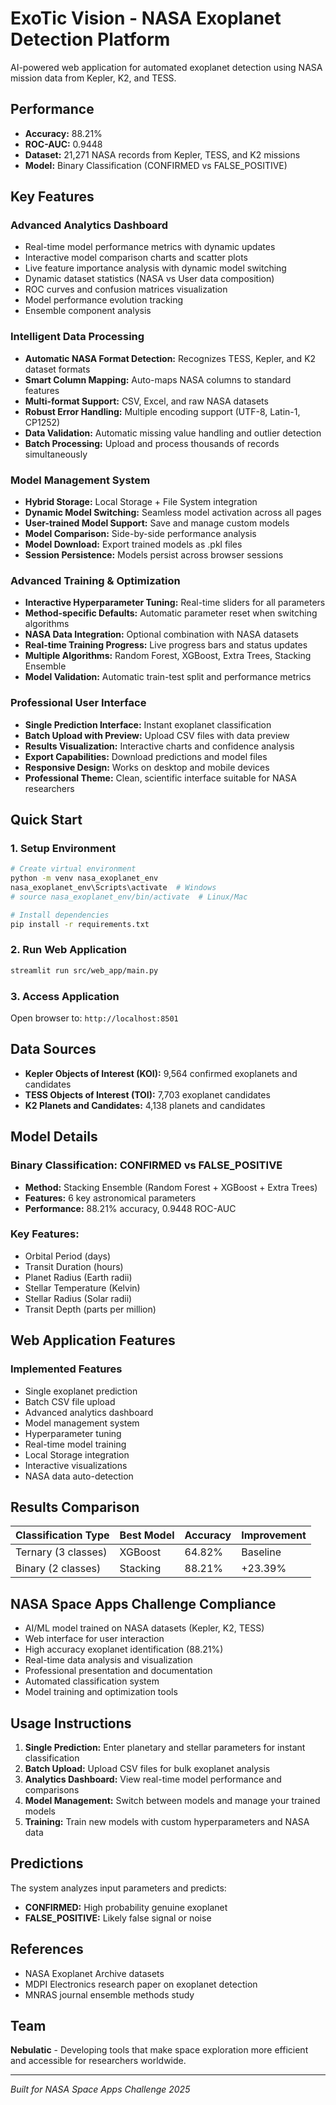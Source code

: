 # ExoTic Vision - NASA Exoplanet Detection Platform

AI-powered web application for automated exoplanet detection using NASA mission data from Kepler, K2, and TESS.

## Performance
- **Accuracy:** 88.21%
- **ROC-AUC:** 0.9448
- **Dataset:** 21,271 NASA records from Kepler, TESS, and K2 missions
- **Model:** Binary Classification (CONFIRMED vs FALSE_POSITIVE)

## Key Features

### Advanced Analytics Dashboard
- Real-time model performance metrics with dynamic updates
- Interactive model comparison charts and scatter plots
- Live feature importance analysis with dynamic model switching
- Dynamic dataset statistics (NASA vs User data composition)
- ROC curves and confusion matrices visualization
- Model performance evolution tracking
- Ensemble component analysis

### Intelligent Data Processing
- **Automatic NASA Format Detection:** Recognizes TESS, Kepler, and K2 dataset formats
- **Smart Column Mapping:** Auto-maps NASA columns to standard features
- **Multi-format Support:** CSV, Excel, and raw NASA datasets
- **Robust Error Handling:** Multiple encoding support (UTF-8, Latin-1, CP1252)
- **Data Validation:** Automatic missing value handling and outlier detection
- **Batch Processing:** Upload and process thousands of records simultaneously

### Model Management System
- **Hybrid Storage:** Local Storage + File System integration
- **Dynamic Model Switching:** Seamless model activation across all pages
- **User-trained Model Support:** Save and manage custom models
- **Model Comparison:** Side-by-side performance analysis
- **Model Download:** Export trained models as .pkl files
- **Session Persistence:** Models persist across browser sessions

### Advanced Training & Optimization
- **Interactive Hyperparameter Tuning:** Real-time sliders for all parameters
- **Method-specific Defaults:** Automatic parameter reset when switching algorithms
- **NASA Data Integration:** Optional combination with NASA datasets
- **Real-time Training Progress:** Live progress bars and status updates
- **Multiple Algorithms:** Random Forest, XGBoost, Extra Trees, Stacking Ensemble
- **Model Validation:** Automatic train-test split and performance metrics

### Professional User Interface
- **Single Prediction Interface:** Instant exoplanet classification
- **Batch Upload with Preview:** Upload CSV files with data preview
- **Results Visualization:** Interactive charts and confidence analysis
- **Export Capabilities:** Download predictions and model files
- **Responsive Design:** Works on desktop and mobile devices
- **Professional Theme:** Clean, scientific interface suitable for NASA researchers


## Quick Start

### 1. Setup Environment
```bash
# Create virtual environment
python -m venv nasa_exoplanet_env
nasa_exoplanet_env\Scripts\activate  # Windows
# source nasa_exoplanet_env/bin/activate  # Linux/Mac

# Install dependencies
pip install -r requirements.txt
```

### 2. Run Web Application
```bash
streamlit run src/web_app/main.py
```

### 3. Access Application
Open browser to: `http://localhost:8501`

## Data Sources

- **Kepler Objects of Interest (KOI):** 9,564 confirmed exoplanets and candidates
- **TESS Objects of Interest (TOI):** 7,703 exoplanet candidates
- **K2 Planets and Candidates:** 4,138 planets and candidates

## Model Details

### Binary Classification: CONFIRMED vs FALSE_POSITIVE
- **Method:** Stacking Ensemble (Random Forest + XGBoost + Extra Trees)
- **Features:** 6 key astronomical parameters
- **Performance:** 88.21% accuracy, 0.9448 ROC-AUC

### Key Features:
- Orbital Period (days)
- Transit Duration (hours)
- Planet Radius (Earth radii)
- Stellar Temperature (Kelvin)
- Stellar Radius (Solar radii)
- Transit Depth (parts per million)

## Web Application Features

### Implemented Features
- Single exoplanet prediction
- Batch CSV file upload
- Advanced analytics dashboard
- Model management system
- Hyperparameter tuning
- Real-time model training
- Local Storage integration
- Interactive visualizations
- NASA data auto-detection

## Results Comparison

| Classification Type | Best Model | Accuracy | Improvement |
|-------------------|------------|----------|-------------|
| Ternary (3 classes) | XGBoost | 64.82% | Baseline |
| Binary (2 classes) | Stacking | 88.21% | +23.39% |

## NASA Space Apps Challenge Compliance

- AI/ML model trained on NASA datasets (Kepler, K2, TESS)
- Web interface for user interaction
- High accuracy exoplanet identification (88.21%)
- Real-time data analysis and visualization
- Professional presentation and documentation
- Automated classification system
- Model training and optimization tools

## Usage Instructions

1. **Single Prediction:** Enter planetary and stellar parameters for instant classification
2. **Batch Upload:** Upload CSV files for bulk exoplanet analysis
3. **Analytics Dashboard:** View real-time model performance and comparisons
4. **Model Management:** Switch between models and manage your trained models
5. **Training:** Train new models with custom hyperparameters and NASA data

## Predictions

The system analyzes input parameters and predicts:
- **CONFIRMED:** High probability genuine exoplanet
- **FALSE_POSITIVE:** Likely false signal or noise

## References

- NASA Exoplanet Archive datasets
- MDPI Electronics research paper on exoplanet detection
- MNRAS journal ensemble methods study

## Team

**Nebulatic** - Developing tools that make space exploration more efficient and accessible for researchers worldwide.

---

*Built for NASA Space Apps Challenge 2025*


